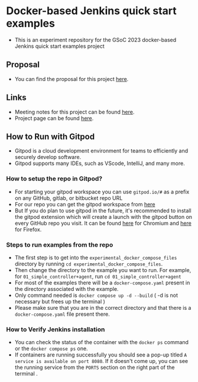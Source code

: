 # Docker-based Jenkins quick start examples

* This is an experiment repository for the GSoC 2023 docker-based Jenkins quick start examples project 

## Proposal

* You can find the proposal for this project [here](https://docs.google.com/document/d/1ZpPihadYqpAvR20rxZkTD2SVpf34E6YMzg6opU6yHAg/edit#heading=h.lntg56ljm653).

## Links

* Meeting notes for this project can be found [here](https://docs.google.com/document/d/1yij9OvM2_92My3vqjn6u8ABHjXcyy0a7O6oM30b6ctM/edit).
* Project page can be found [here](https://www.jenkins.io/projects/gsoc/2023/projects/docker-compose-build/).

## How to Run with Gitpod  
* Gitpod is a cloud development environment for teams to efficiently and securely develop software.
* Gitpod supports many IDEs, such as VScode, IntelliJ, and many more.  

 ### How to setup the repo in Gitpod?
* For starting your gitpod workspace you can use `gitpod.io/#` as a prefix on any GitHub, gitlab, or bitbucket repo URL
* For our repo you can get the gitpod workspace from [here](https://gitpod.io/#https://github.com/ash-sxn/GSoC-2023-docker-based-quickstart)  
* But If you do plan to use gitpod in the future, it's recommended to install the gitpod extension which will create a launch with the gitpod button on every GitHub repo you visit.
It can be found [here](https://chrome.google.com/webstore/detail/gitpod-online-ide/dodmmooeoklaejobgleioelladacbeki) for Chromium and [here](https://addons.mozilla.org/firefox/addon/gitpod/) for Firefox.
### Steps to run examples from the repo
* The first step is to get into the `experimental_docker_compose_files` directory by running `cd experimental_docker_compose_files`.
* Then change the directory to the example you want to run. For example, for `01_simple_controller+agent`, run `cd 01_simple_controller+agent`
* For most of the examples there will be a `docker-compose.yaml` present in the directory associated with the example.
* Only command needed is `docker compose up -d --build` ( -d is not necessary but frees up the terminal ) 
* Please make sure that  you are in the correct directory and that there is a `docker-compose.yaml` file present there.
### How to Verify Jenkins installation
* You can check the status of the container with the `docker ps` command or the `docker compose ps` one.
* If containers are running successfully you should see a pop-up titled `A service is available on port 8080`.
If it doesn't come up, you can see the running service from the `PORTS` section on the right part of the terminal .
